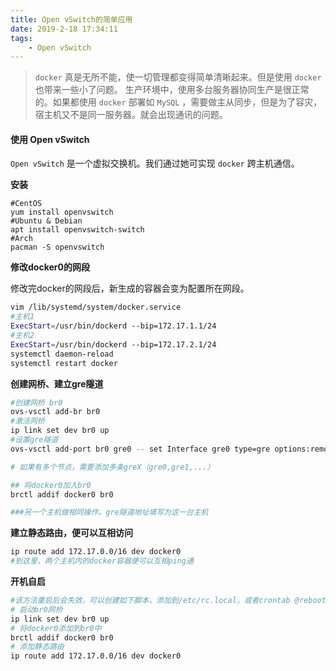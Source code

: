 ```yaml
---
title: Open vSwitch的简单应用
date: 2019-2-18 17:34:11
tags:
    - Open vSwitch
---
```


>`docker` 真是无所不能，使一切管理都变得简单清晰起来。但是使用 `docker`也带来一些小了问题。
>生产环境中，使用多台服务器协同生产是很正常的。如果都使用 `docker` 部署如 `MySQL` ，需要做主从同步，但是为了容灾，宿主机又不是同一服务器。就会出现通讯的问题。

#### 使用 Open vSwitch
`Open vSwitch` 是一个虚拟交换机。我们通过她可实现 `docker` 跨主机通信。

**安装**
```shell
#CentOS
yum install openvswitch
#Ubuntu & Debian
apt install openvswitch-switch
#Arch
pacman -S openvswitch
```

**修改docker0的网段**

修改完docker的网段后，新生成的容器会变为配置所在网段。
```bash
vim /lib/systemd/system/docker.service
#主机1
ExecStart=/usr/bin/dockerd --bip=172.17.1.1/24
#主机2
ExecStart=/usr/bin/dockerd --bip=172.17.2.1/24
systemctl daemon-reload
systemctl restart docker
```

**创建网桥、建立gre隧道**

```bash
#创建网桥 br0
ovs-vsctl add-br br0
#激活网桥
ip link set dev br0 up
#设置gre隧道
ovs-vsctl add-port br0 gre0 -- set Interface gre0 type=gre options:remote_ip=192.168.8.113 #这里是你的另一台主机地址

# 如果有多个节点，需要添加多条greX（gre0,gre1,...）

## 将docker0加入br0
brctl addif docker0 br0

###另一个主机做相同操作。gre隧道地址填写为这一台主机
```

**建立静态路由，便可以互相访问**

```sh
ip route add 172.17.0.0/16 dev docker0
#到这里，两个主机内的docker容器便可以互相ping通
```

**开机自启**

```bash
#该方法重启后会失效，可以创建如下脚本，添加到/etc/rc.local，或者crontab @reboot内
# 启动br0网桥
ip link set dev br0 up
# 将docker0添加到br0中
brctl addif docker0 br0
# 添加静态路由
ip route add 172.17.0.0/16 dev docker0
```
